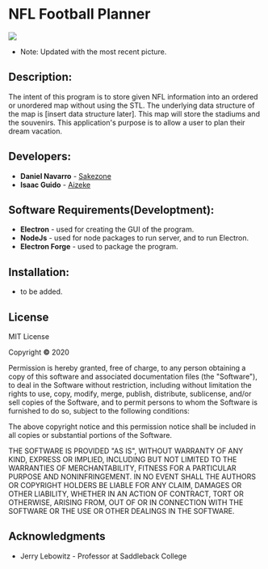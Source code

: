# NFL Football Planner

![](https://i.imgur.com/1QpCYAk.png)

* Note: Updated with the most recent picture.

## Description: 
The intent of this program is to store given NFL information into an ordered or unordered map without using the STL. The underlying data structure of the map is [insert data structure later]. This map will store the stadiums and the souvenirs. This application's purpose is to allow a user to plan their dream vacation.

## Developers:
* **Daniel Navarro** - [Sakezone](https://github.com/Sakezone)
* **Isaac Guido** - [Aizeke](https://github.com/Aizeke)

## Software Requirements(Developtment):
* **Electron** - used for creating the GUI of the program.
* **NodeJs** - used for node packages to run server, and to run Electron.
* **Electron Forge** - used to package the program.

## Installation:
* to be added.

## License

MIT License

Copyright **©** 2020

Permission is hereby granted, free of charge, to any person obtaining a copy of this software and associated documentation files (the "Software"), to deal in the Software without restriction, including without limitation the rights to use, copy, modify, merge, publish, distribute, sublicense, and/or sell copies of the Software, and to permit persons to whom the Software is furnished to do so, subject to the following conditions:

The above copyright notice and this permission notice shall be included in all copies or substantial portions of the Software.

THE SOFTWARE IS PROVIDED "AS IS", WITHOUT WARRANTY OF ANY KIND, EXPRESS OR IMPLIED, INCLUDING BUT NOT LIMITED TO THE WARRANTIES OF MERCHANTABILITY, FITNESS FOR A PARTICULAR PURPOSE AND NONINFRINGEMENT. IN NO EVENT SHALL THE AUTHORS OR COPYRIGHT HOLDERS BE LIABLE FOR ANY CLAIM, DAMAGES OR OTHER LIABILITY, WHETHER IN AN ACTION OF CONTRACT, TORT OR OTHERWISE, ARISING FROM, OUT OF OR IN CONNECTION WITH THE SOFTWARE OR THE USE OR OTHER DEALINGS IN THE SOFTWARE.

## Acknowledgments

- Jerry Lebowitz - Professor at Saddleback College

